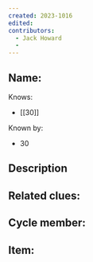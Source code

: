 ```yaml
---
created: 2023-1016
edited:
contributors:
  - Jack Howard
  - 
---
```


Name:
- 

Knows:
- [[30]]

Known by:
- 30

Description
- 

Related clues:
- 
Cycle member:
- 
Item:
- 




